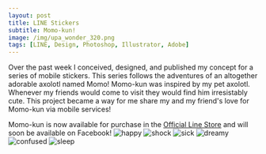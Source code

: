```yaml
---
layout: post
title: LINE Stickers
subtitle: Momo-kun!
image: /img/upa_wonder_320.png
tags: [LINE, Design, Photoshop, Illustrator, Adobe]
---
```

Over the past week I conceived, designed, and published my concept for a series of mobile stickers. This series follows the adventures of an altogether adorable axolotl named Momo! Momo-kun was inspired by my pet axolotl. Whenever my friends would come to visit they would find him irresistably cute. This project became a way for me share my and my friend's love for Momo-kun via mobile services!  
  
  Momo-kun is now available for purchase in the [Official Line Store](https://store.line.me/stickershop/product/5175060/en) and will soon be available on Facebook!
![happy](https://i.imgur.com/ZuUCwLc.png)
![shock](https://i.imgur.com/Xd5vqa5.png)
![sick](https://i.imgur.com/622kx9A.png)
![dreamy](https://i.imgur.com/3ZWurhG.png)
![confused](https://i.imgur.com/0McELWZ.png)
![sleep](https://i.imgur.com/Ty3O208.png)
